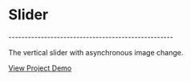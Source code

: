 <h1>Slider</h1>
---------------------------------------------------
<p>The vertical slider with asynchronous image change.</p>

<a href="https://stoyangalchev.github.io/Slider/" target="_blank">View Project Demo</a>
